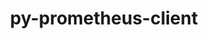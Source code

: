 ---
title: "py-prometheus-client"
layout: cache
categories: [package, develop-2024-12-22]
meta: {"versions": ["0.17.0"], "compilers": ["gcc@=11.1.0", "gcc@=11.4.0", "gcc@=9.4.0", "oneapi@=2024.2.1"], "oss": ["ubuntu20.04", "ubuntu22.04"], "platforms": ["linux"], "targets": ["neoverse_v2", "ppc64le", "x86_64_v3"], "stacks": ["data-vis-sdk", "e4s", "e4s-neoverse-v2", "e4s-oneapi", "e4s-power", "root"], "num_specs": 6, "num_specs_by_stack": {"root": 6, "e4s-power": 1, "data-vis-sdk": 1, "e4s-neoverse-v2": 1, "e4s": 1, "e4s-oneapi": 2}}
spec_details: [{"hash": "3gzbgfovqmvkv7afe4ddx6euxfuhegim", "compiler": "gcc@=9.4.0", "versions": ["0.17.0"], "os": "ubuntu20.04", "platform": "linux", "target": "ppc64le", "variants": ["build_system=python_pip", "~twisted"], "stacks": ["root", "e4s-power"], "size": "-", "tarball": "https://binaries.spack.io/develop-2024-12-22/build_cache/linux-ubuntu20.04-ppc64le/gcc-9.4.0/py-prometheus-client-0.17.0/linux-ubuntu20.04-ppc64le-gcc-9.4.0-py-prometheus-client-0.17.0-3gzbgfovqmvkv7afe4ddx6euxfuhegim.spack"}, {"hash": "5peappddldwelna5zom5k357fd3l2mkb", "compiler": "gcc@=11.1.0", "versions": ["0.17.0"], "os": "ubuntu20.04", "platform": "linux", "target": "x86_64_v3", "variants": ["build_system=python_pip", "~twisted"], "stacks": ["data-vis-sdk", "root"], "size": "-", "tarball": "https://binaries.spack.io/develop-2024-12-22/build_cache/linux-ubuntu20.04-x86_64_v3/gcc-11.1.0/py-prometheus-client-0.17.0/linux-ubuntu20.04-x86_64_v3-gcc-11.1.0-py-prometheus-client-0.17.0-5peappddldwelna5zom5k357fd3l2mkb.spack"}, {"hash": "u2htcaslerv7dk5mchhe2ai6sh5x5fff", "compiler": "gcc@=11.4.0", "versions": ["0.17.0"], "os": "ubuntu22.04", "platform": "linux", "target": "neoverse_v2", "variants": ["build_system=python_pip", "~twisted"], "stacks": ["root", "e4s-neoverse-v2"], "size": "-", "tarball": "https://binaries.spack.io/develop-2024-12-22/build_cache/linux-ubuntu22.04-neoverse_v2/gcc-11.4.0/py-prometheus-client-0.17.0/linux-ubuntu22.04-neoverse_v2-gcc-11.4.0-py-prometheus-client-0.17.0-u2htcaslerv7dk5mchhe2ai6sh5x5fff.spack"}, {"hash": "ru7u3gqtvjzlmfjviuw6gm5jn2lyydjz", "compiler": "gcc@=11.4.0", "versions": ["0.17.0"], "os": "ubuntu22.04", "platform": "linux", "target": "x86_64_v3", "variants": ["build_system=python_pip", "~twisted"], "stacks": ["root", "e4s"], "size": "-", "tarball": "https://binaries.spack.io/develop-2024-12-22/build_cache/linux-ubuntu22.04-x86_64_v3/gcc-11.4.0/py-prometheus-client-0.17.0/linux-ubuntu22.04-x86_64_v3-gcc-11.4.0-py-prometheus-client-0.17.0-ru7u3gqtvjzlmfjviuw6gm5jn2lyydjz.spack"}, {"hash": "s5l62i733vil36dim5krdolkoefue5k6", "compiler": "oneapi@=2024.2.1", "versions": ["0.17.0"], "os": "ubuntu22.04", "platform": "linux", "target": "x86_64_v3", "variants": ["build_system=python_pip", "~twisted"], "stacks": ["root", "e4s-oneapi"], "size": "-", "tarball": "https://binaries.spack.io/develop-2024-12-22/build_cache/linux-ubuntu22.04-x86_64_v3/oneapi-2024.2.1/py-prometheus-client-0.17.0/linux-ubuntu22.04-x86_64_v3-oneapi-2024.2.1-py-prometheus-client-0.17.0-s5l62i733vil36dim5krdolkoefue5k6.spack"}, {"hash": "26y6i6zqxwlidg5btkevblfqqoebekc4", "compiler": "oneapi@=2024.2.1", "versions": ["0.17.0"], "os": "ubuntu22.04", "platform": "linux", "target": "x86_64_v3", "variants": ["build_system=python_pip", "~twisted"], "stacks": ["root", "e4s-oneapi"], "size": "-", "tarball": "https://binaries.spack.io/develop-2024-12-22/build_cache/linux-ubuntu22.04-x86_64_v3/oneapi-2024.2.1/py-prometheus-client-0.17.0/linux-ubuntu22.04-x86_64_v3-oneapi-2024.2.1-py-prometheus-client-0.17.0-26y6i6zqxwlidg5btkevblfqqoebekc4.spack"}]
---